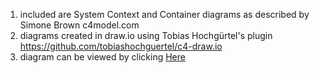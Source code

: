 1. included are System Context and Container diagrams as described by Simone Brown c4model.com
1. diagrams created in draw.io using Tobias Hochgürtel's plugin https://github.com/tobiashochguertel/c4-draw.io
1. diagram can be viewed by clicking [Here](github.com)
